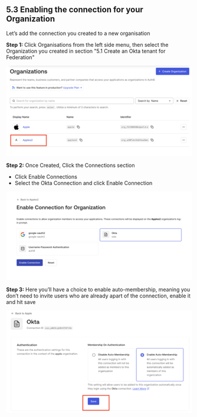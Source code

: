 ## 5.3 Enabling the connection for your Organization

Let’s add the connection you created to a new organisation


**Step 1:** Click Organisations from the left side menu, then select the Organization you created in section "5.1 Create an Okta tenant for Federation"


![](https://github.com/lerer/cic2-workshop/blob/main/images/005/select-org.png?raw=true)   


**Step 2:** Once Created, Click the Connections section
- Click Enable Connections
- Select the Okta Connection and click Enable Connection


![](https://github.com/lerer/cic2-workshop/blob/main/images/005/select-conn.png?raw=true)   


**Step 3:** Here you’ll have a choice to enable auto-membership, meaning you don’t need to invite users who are already apart of the connection, enable it and hit save


![](https://github.com/lerer/cic2-workshop/blob/main/images/005/save-enabled-conn.png?raw=true)   

